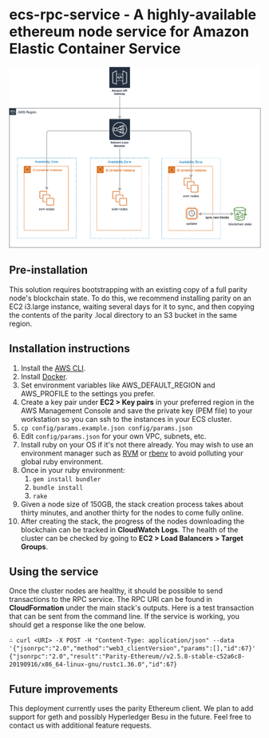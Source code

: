 # ecs-rpc-service - A highly-available ethereum node service for Amazon Elastic Container Service

![Architectural diagram](https://github.com/blockscale/ecs-rpc-service/raw/master/doc/images/architectural_diagram.png "Architectural diagram")

## Pre-installation

This solution requires bootstrapping with an existing copy of a full parity node's blockchain state. To do this, we
recommend installing parity on an EC2 i3.large instance, waiting several days for it to sync, and then copying the
contents of the parity .local directory to an S3 bucket in the same region. 

## Installation instructions

1.  Install the [AWS CLI](https://docs.aws.amazon.com/cli/latest/userguide/cli-chap-install.html).
2.  Install [Docker](https://www.docker.com/).
3.  Set environment variables like AWS_DEFAULT_REGION and AWS_PROFILE to the settings you prefer.
4.  Create a key pair under **EC2 > Key pairs** in your preferred region in the AWS Management Console and save the
    private key (PEM file) to your workstation so you can ssh to the instances in your ECS cluster.
5.  `cp config/params.example.json config/params.json`
6.  Edit `config/params.json` for your own VPC, subnets, etc.
7.  Install ruby on your OS if it's not there already. You may wish to use an environment manager such as
    [RVM](https://rvm.io/) or [rbenv](https://github.com/rbenv/rbenv) to avoid polluting your global ruby environment.
8.  Once in your ruby environment:
    1. `gem install bundler`
    2. `bundle install`
    3. `rake`
9.  Given a node size of 150GB, the stack creation process takes about thirty minutes, and another thirty for the nodes
    to come fully online.
10. After creating the stack, the progress of the nodes downloading the blockchain can be tracked in **CloudWatch Logs**.
    The health of the cluster can be checked by going to **EC2 > Load Balancers > Target Groups**.
    
## Using the service    
    
Once the cluster nodes are healthy, it should be possible to send transactions to the RPC service. The RPC URI can be
found in **CloudFormation** under the main stack's outputs. Here is a test transaction that can be sent from the
command line. If the service is working, you should get a response like the one below.

```
∴ curl <URI> -X POST -H "Content-Type: application/json" --data '{"jsonrpc":"2.0","method":"web3_clientVersion","params":[],"id":67}'
{"jsonrpc":"2.0","result":"Parity-Ethereum//v2.5.8-stable-c52a6c8-20190916/x86_64-linux-gnu/rustc1.36.0","id":67}
```

## Future improvements

This deployment currently uses the parity Ethereum client. We plan to add support for geth and possibly Hyperledger Besu
in the future. Feel free to contact us with additional feature requests.